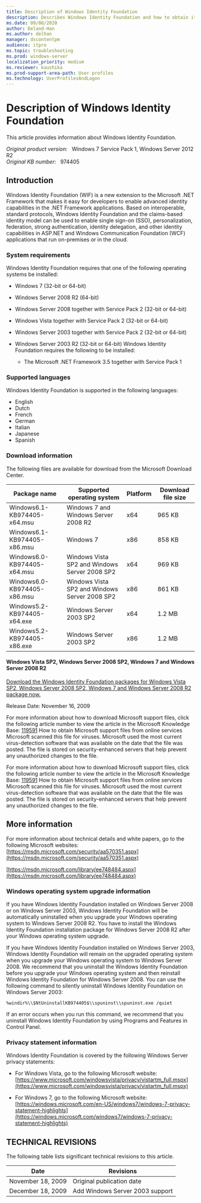 ```yaml
---
title: Description of Windows Identity Foundation
description: Describes Windows Identity Foundation and how to obtain it.
ms.date: 09/08/2020
author: Deland-Han
ms.author: delhan
manager: dscontentpm
audience: itpro
ms.topic: troubleshooting
ms.prod: windows-server
localization_priority: medium
ms.reviewer: kaushika
ms.prod-support-area-path: User profiles
ms.technology: UserProfilesAndLogon
---
```

# Description of Windows Identity Foundation

This article provides information about Windows Identity Foundation.

_Original product version:_ &nbsp; Windows 7 Service Pack 1, Windows Server 2012 R2  
_Original KB number:_ &nbsp; 974405

## Introduction

Windows Identity Foundation (WIF) is a new extension to the Microsoft .NET Framework that makes it easy for developers to enable advanced identity capabilities in the .NET Framework applications. Based on interoperable, standard protocols, Windows Identity Foundation and the claims-based identity model can be used to enable single sign-on (SSO), personalization, federation, strong authentication, identity delegation, and other identity capabilities in ASP.NET and Windows Communication Foundation (WCF) applications that run on-premises or in the cloud.

### System requirements

Windows Identity Foundation requires that one of the following operating systems be installed:
 
- Windows 7 (32-bit or 64-bit)
- Windows Server 2008 R2 (64-bit)
- Windows Server 2008 together with Service Pack 2 (32-bit or 64-bit)
- Windows Vista together with Service Pack 2 (32-bit or 64-bit)
- Windows Server 2003 together with Service Pack 2 (32-bit or 64-bit)
- Windows Server 2003 R2 (32-bit or 64-bit) Windows Identity Foundation requires the following to be installed:

  - The Microsoft .NET Framework 3.5 together with Service Pack 1

### Supported languages

Windows Identity Foundation is supported in the following languages:
 
- English
- Dutch
- French
- German
- Italian
- Japanese
- Spanish

### Download information

The following files are available for download from the Microsoft Download Center. 

|Package name|Supported operating system|Platform|Download file size|
|---|---|---|---|
|Windows6.1-KB974405-x64.msu|Windows 7 and Windows Server 2008 R2|x64|965 KB|
|Windows6.1-KB974405-x86.msu|Windows 7|x86|858 KB|
|Windows6.0-KB974405-x64.msu|Windows Vista SP2 and Windows Server 2008 SP2|x64|969 KB|
|Windows6.0-KB974405-x86.msu|Windows Vista SP2 and Windows Server 2008 SP2|x86|861 KB|
|Windows5.2-KB974405-x64.exe|Windows Server 2003 SP2|x64|1.2 MB|
|Windows5.2-KB974405-x86.exe|Windows Server 2003 SP2|x86|1.2 MB|


#### Windows Vista SP2, Windows Server 2008 SP2, Windows 7 and Windows Server 2008 R2

[Download the Windows Identity Foundation packages for Windows Vista SP2, Windows Server 2008 SP2, Windows 7 and Windows Server 2008 R2 package now.](https://www.microsoft.com/download/details.aspx?familyid=eb9c345f-e830-40b8-a5fe-ae7a864c4d76) 

Release Date: November 16, 2009

For more information about how to download Microsoft support files, click the following article number to view the article in the Microsoft Knowledge Base: [119591](https://support.microsoft.com/help/119591) How to obtain Microsoft support files from online services 
 Microsoft scanned this file for viruses. Microsoft used the most current virus-detection software that was available on the date that the file was posted. The file is stored on security-enhanced servers that help prevent any unauthorized changes to the file. 

For more information about how to download Microsoft support files, click the following article number to view the article in the Microsoft Knowledge Base: [119591](https://support.microsoft.com/help/119591) How to obtain Microsoft support files from online services 
 Microsoft scanned this file for viruses. Microsoft used the most current virus-detection software that was available on the date that the file was posted. The file is stored on security-enhanced servers that help prevent any unauthorized changes to the file. 

## More information

For more information about technical details and white papers, go to the following Microsoft websites: [https://msdn.microsoft.com/security/aa570351.aspx](https://msdn.microsoft.com/security/aa570351.aspx) 

[https://msdn.microsoft.com/library/ee748484.aspx](https://msdn.microsoft.com/library/ee748484.aspx) 

### Windows operating system upgrade information

If you have Windows Identity Foundation installed on Windows Server 2008 or on Windows Server 2003, Windows Identity Foundation will be automatically uninstalled when you upgrade your Windows operating system to Windows Server 2008 R2. You have to install the Windows Identity Foundation installation package for Windows Server 2008 R2 after your Windows operating system upgrade.

If you have Windows Identity Foundation installed on Windows Server 2003, Windows Identity Foundation will remain on the upgraded operating system when you upgrade your Windows operating system to Windows Server 2008. We recommend that you uninstall the Windows Identity Foundation before you upgrade your Windows operating system and then reinstall Windows Identity Foundation for Windows Server 2008. You can use the following command to silently uninstall Windows Identity Foundation on Windows Server 2003:

```console
%windir%\\$NtUninstallKB974405$\\spuninst\\spuninst.exe /quiet
```  

If an error occurs when you run this command, we recommend that you uninstall Windows Identity Foundation by using Programs and Features in Control Panel.

### Privacy statement information

Windows Identity Foundation is covered by the following Windows Server privacy statements:

- For Windows Vista, go to the following Microsoft website: [https://www.microsoft.com/windowsvista/privacy/vistartm_full.mspx](https://www.microsoft.com/windowsvista/privacy/vistartm_full.mspx) 

- For Windows 7, go to the following Microsoft website: [https://windows.microsoft.com/en-US/windows7/windows-7-privacy-statement-highlights](https://windows.microsoft.com/windows7/windows-7-privacy-statement-highlights) 

## TECHNICAL REVISIONS

The following table lists significant technical revisions to this article.

|Date|Revisions|
|---|---|
|November 18, 2009|Original publication date|
|December 18, 2009|Add Windows Server 2003 support|

